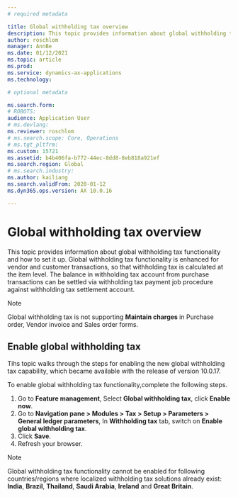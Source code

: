 ```yaml
---
# required metadata

title: Global withholding tax overview
description: This topic provides information about global withholding tax functionality and how to set it up. Global withholding tax functionality is enhanced for vendor and customer transactions, so that withholding tax is calculated at the item level.
author: roschlom
manager: AnnBe
ms.date: 01/12/2021
ms.topic: article
ms.prod: 
ms.service: dynamics-ax-applications
ms.technology: 

# optional metadata

ms.search.form: 
# ROBOTS: 
audience: Application User
# ms.devlang: 
ms.reviewer: roschlom
# ms.search.scope: Core, Operations
# ms.tgt_pltfrm: 
ms.custom: 15721
ms.assetid: b4b406fa-b772-44ec-8dd8-8eb818a921ef
ms.search.region: Global
# ms.search.industry: 
ms.author: kailiang
ms.search.validFrom: 2020-01-12
ms.dyn365.ops.version: AX 10.0.16

---
```


# Global withholding tax overview

This topic provides information about global withholding tax functionality and how to set it up. Global withholding tax functionality is enhanced for vendor and customer transactions, so that withholding tax is calculated at the item level. The balance in withholding tax account from purchase transactions can be settled via withholding tax payment job procedure against withholding tax settlement account.

> [!Note]
>
> Global withholding tax is not supporting **Maintain charges** in Purchase order, Vendor invoice and Sales order forms.

## Enable global withholding tax

Tihs topic walks through the steps for enabling the new global withholding tax capability, which became available with the release of version 10.0.17. 

To enable global withholding tax functionality,complete the following steps.

1. Go to **Feature management**, Select **Global withholding tax**, click **Enable now**.
2. Go to **Navigation pane > Modules > Tax > Setup > Parameters > General ledger parameters**, In **Withholding tax** tab, switch on **Enable global withholding tax**.
3. Click **Save**.
4. Refresh your browser.

> [!NOTE] 
> Global withholding tax functionality cannot be enabled for following countries/regions where localized withholding tax solutions already exist: **India**, **Brazil**, **Thailand**, **Saudi Arabia**, **Ireland** and **Great Britain**.
